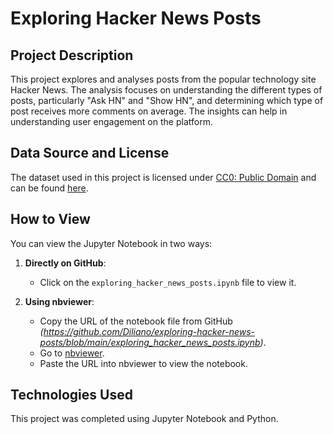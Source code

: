 # Exploring Hacker News Posts

## Project Description

This project explores and analyses posts from the popular technology site Hacker News. The analysis focuses on understanding the different types of posts, particularly "Ask HN" and "Show HN", and determining which type of post receives more comments on average. The insights can help in understanding user engagement on the platform.

## Data Source and License

The dataset used in this project is licensed under [CC0: Public Domain](https://creativecommons.org/publicdomain/zero/1.0/) and can be found [here](https://www.kaggle.com/datasets/hacker-news/hacker-news-posts). 

## How to View

You can view the Jupyter Notebook in two ways:

1. **Directly on GitHub**:
   - Click on the `exploring_hacker_news_posts.ipynb` file to view it.

2. **Using nbviewer**:
   - Copy the URL of the notebook file from GitHub *(https://github.com/Diliano/exploring-hacker-news-posts/blob/main/exploring_hacker_news_posts.ipynb)*.
   - Go to [nbviewer](https://nbviewer.jupyter.org/).
   - Paste the URL into nbviewer to view the notebook.

## Technologies Used

This project was completed using Jupyter Notebook and Python.
